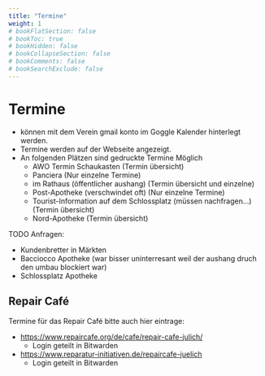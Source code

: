```yaml
---
title: "Termine"
weight: 1
# bookFlatSection: false
# bookToc: true
# bookHidden: false
# bookCollapseSection: false
# bookComments: false
# bookSearchExclude: false
---
```


# Termine

- können mit dem Verein gmail konto im Goggle Kalender hinterlegt werden.
- Termine werden auf der Webseite angezeigt.
- An folgenden Plätzen sind gedruckte Termine Möglich
  - AWO Termin Schaukasten (Termin übersicht)
  - Panciera (Nur einzelne Termine)
  - im Rathaus (öffentlicher aushang) (Termin übersicht und einzelne)
  - Post-Apotheke (verschwindet oft) (Nur einzelne Termine)
  - Tourist-Information auf dem Schlossplatz (müssen nachfragen...) (Termin übersicht)
  - Nord-Apotheke (Termin übersicht)

TODO Anfragen:
-  Kundenbretter in Märkten
- Bacciocco Apotheke (war bisser uninterresant weil der aushang druch den umbau blockiert war)
- Schlossplatz Apotheke


## Repair Café

Termine für das Repair Café bitte auch hier eintrage:
- https://www.repaircafe.org/de/cafe/repair-cafe-julich/
  - Login geteilt in Bitwarden
- https://www.reparatur-initiativen.de/repaircafe-juelich
  - Login geteilt in Bitwarden